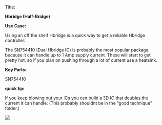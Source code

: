Title:

**Hbridge (Half-Bridge)**

**Use Case:**

Using an off the shelf Hbridge is a quick way to get a reliable Hbridge controller.

The SN754410 (Dual Hbridge IC) is probably the most popular package because  it can handle up to 1 Amp supply current. These will start to get pretty hot, so if you plan on pushing through a lot of current use a heatsink.


**Key Parts:**

SN754410



**quick tip:**

If you keep blowing out your ICs you can build a 3D IC that doubles the current it can handle: (This probably shouldnt be in the &quot;good technique&quot; folder.)

![](https://eda360insider.files.wordpress.com/2011/11/128kbit-stacked-dram.jpg?w=640)
